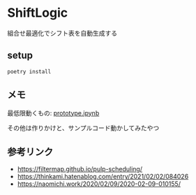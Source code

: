 # ShiftLogic
組合せ最適化でシフト表を自動生成する

## setup
```
poetry install
```

## メモ
最低限動くもの: [prototype.ipynb](prototype.ipynb)

その他は作りかけと、サンプルコード動かしてみたやつ

## 参考リンク
* https://filtermap.github.io/pulp-scheduling/
* https://thinkami.hatenablog.com/entry/2021/02/02/084026
* https://naomichi.work/2020/02/09/2020-02-09-010155/

